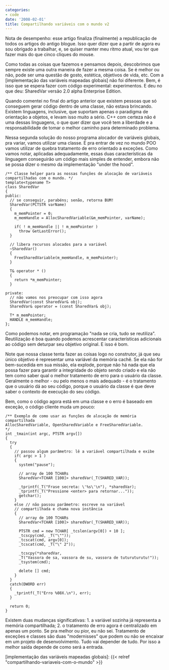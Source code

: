 ```yaml
---
categories:
- code
date: '2008-02-01'
title: Compartilhando variáveis com o mundo v2
---
```


Nota de desempenho: esse artigo finaliza (finalmente) a republicação de todos os artigos do antigo blogue. Isso quer dizer que a partir de agora eu sou obrigado a trabalhar, e, se quiser manter meu ritmo atual, vou ter que fazer mais do que cinco cliques do mouse.

Como todas as coisas que fazemos e pensamos depois, descobrimos que sempre existe uma outra maneira de fazer a mesma coisa. Se é melhor ou não, pode ser uma questão de gosto, estética, objetivos de vida, etc. Com a [implementação das variáveis mapeadas globais] não foi diferente. Bem, é isso que se espera fazer com código experimental: experimentos. E deu no que deu: SharedVar versão 2.0 alpha Enterprise Edition.

Quando comentei no final do artigo anterior que existem pessoas que só conseguem gerar código dentro de uma classe, não estava brincando. Existem linguagens, inclusive, que suportam apenas o paradigma de orientação a objetos, e levam isso muito a sério. C++ com certeza não é uma dessas linguagens, o que quer dizer que você tem a liberdade e a responsabilidade de tomar o melhor caminho para determinado problema.

Nessa segunda solução do nosso programa alocador de variáveis globais, pra variar, vamos utilizar uma classe. E pra entrar de vez no mundo POO vamos utilizar de quebra tratamento de erro orientado a exceções. Como vamos notar, aplicadas adequadamente, essas duas características da linguagem conseguirão um código mais simples de entender, embora não se possa dizer o mesmo da implementação "under the hood".

    /** Classe helper para as nossas funções de alocação de variáveis
    compartilhadas com o mundo. */
    template<typename T>
    class SharedVar
    {
    public:
      // se conseguir, parabéns; senão, retorna BUM!
      SharedVar(PCTSTR varName)
      {
        m_memPointer = 0;
        m_memHandle = AllocSharedVariable(&m_memPointer, varName);
    
        if( ! m_memHandle || ! m_memPointer )
          throw GetLastError();
      }
    
      // libera recursos alocados para a variável
      ~SharedVar()
      {
        FreeSharedVariable(m_memHandle, m_memPointer);
      }
    
      T& operator * ()
      {
        return *m_memPointer;
      }
    
    private:
      // não vamos nos preocupar com isso agora
      SharedVar(const SharedVar& obj);
      SharedVar& operator = (const SharedVar& obj);
    
      T* m_memPointer;
      HANDLE m_memHandle;
    }; 

Como podemos notar, em programação "nada se cria, tudo se reutiliza". Reutilização é boa quando podemos acrescentar características adicionais ao código sem deturpar seu objetivo original. E isso é bom.

Note que nossa classe tenta fazer as coisas logo no construtor, já que seu único objetivo é representar uma variável da memória cachê. Se ela não for bem-sucedida em sua missão, ela explode, porque não há nada que ela possa fazer para garantir a integridade do objeto sendo criado e ela não tem como saber qual o melhor tratamento de erro para o usuário da classe. Geralmente o melhor - ou pelo menos o mais adequado - é o tratamento que o usuário dá ao seu código, porque o usuário da classe é que deve saber o contexto de execução do seu código.

Bem, como o código agora está em uma classe e o erro é baseado em exceção, o código cliente muda um pouco:

    /** Exemplo de como usar as funções de alocação de memória compartilhada
    AllocSharedVariable, OpenSharedVariable e FreeSharedVariable.
    */
    int _tmain(int argc, PTSTR argv[])
    {
      try
      {
        // passou algum parâmetro: lê a variável compartilhada e exibe
        if( argc > 1 )
        {
          system("pause");
    
          // array de 100 TCHARs
          SharedVar<TCHAR [100]> sharedVar(_T(SHARED_VAR));
    
          _tprintf(_T("Frase secreta: \'%s\'\n"), *sharedVar);
          _tprintf(_T("Pressione <enter> para retornar..."));
          getchar();
        }
        else // não passou parâmetro: escreve na variável 
        // compartilhada e chama nova instância
        {
          // array de 100 TCHARs
          SharedVar<TCHAR [100]> sharedVar(_T(SHARED_VAR));
    
          PTSTR cmd = new TCHAR[ _tcslen(argv[0]) + 10 ];
          _tcscpy(cmd, _T("\""));
          _tcscat(cmd, argv[0]);
          _tcscat(cmd, _T("\" 2"));
    
          _tcscpy(*sharedVar,
          _T("Vassora de sa, vassora de su, vassora de tuturuturutu!"));
          _tsystem(cmd);
    
          delete [] cmd;
        }
      }
      catch(DWORD err)
      {
        _tprintf(_T("Erro %08X.\n"), err);
      }
    
      return 0;
    } 

Existem duas mudanças significativas: 1. a variável sozinha já representa a memória compartilhada; 2. o tratamento de erro agora é centralizado em apenas um ponto. Se pra melhor ou pior, eu não sei. Tratamento de exceções e classes são duas "modernisses" que podem ou não se encaixar em um projeto de desenvolvimento. Tudo vai depender de tudo. Por isso a melhor saída depende de como será a entrada.

[implementação das variáveis mapeadas globais]: {{< relref "compartilhando-variaveis-com-o-mundo" >}}